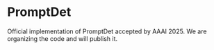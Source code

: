 # PromptDet
Official implementation of PromptDet accepted by AAAI 2025. We are organizing the code and will publish it.
